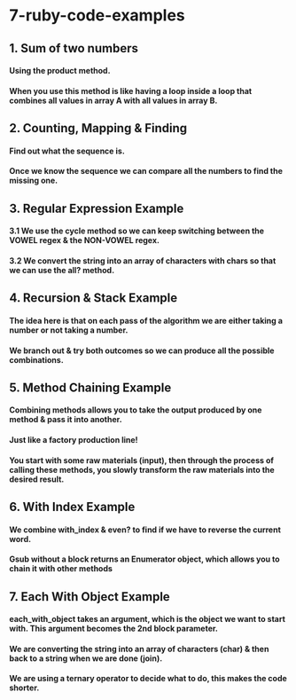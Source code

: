 # 7-ruby-code-examples

## 1. Sum of two numbers

#### Using the product method.

#### When you use this method is like having a loop inside a loop that combines all values in array A with all values in array B.

## 2. Counting, Mapping & Finding

#### Find out what the sequence is.

#### Once we know the sequence we can compare all the numbers to find the missing one.

## 3. Regular Expression Example

#### 3.1 We use the cycle method so we can keep switching between the VOWEL regex & the NON-VOWEL regex.

#### 3.2 We convert the string into an array of characters with chars so that we can use the all? method.

## 4. Recursion & Stack Example

#### The idea here is that on each pass of the algorithm we are either taking a number or not taking a number.

#### We branch out & try both outcomes so we can produce all the possible combinations.

## 5. Method Chaining Example

#### Combining methods allows you to take the output produced by one method & pass it into another.

#### Just like a factory production line!

#### You start with some raw materials (input), then through the process of calling these methods, you slowly transform the raw materials into the desired result.

## 6. With Index Example

#### We combine with_index & even? to find if we have to reverse the current word.
#### Gsub without a block returns an Enumerator object, which allows you to chain it with other methods

## 7. Each With Object Example

#### each_with_object takes an argument, which is the object we want to start with. This argument becomes the 2nd block parameter.

#### We are converting the string into an array of characters (char) & then back to a string when we are done (join).

#### We are using a ternary operator to decide what to do, this makes the code shorter.
